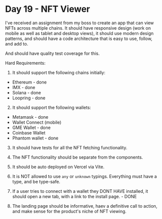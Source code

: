 # Day 19 - NFT Viewer

I've received an assignment from my boss to create an app that can view NFTs across multiple chains. It should have responsive design (work on mobile as well as tablet and desktop views), it should use modern design patterns, and should have a code architecture that is easy to use, follow, and add to.

And should have quality test coverage for this.

Hard Requirements:

1. It should support the following chains initially:

- Ethereum - done
- IMX - done
- Solana - done
- Loopring - done

2. It should support the following wallets:

- Metamask - done
- Wallet Connect (mobile)
- GME Wallet - done
- Coinbase Wallet
- Phantom wallet - done

3. It should have tests for all the NFT fetching functionality.

4. The NFT functionality should be separate from the components.

5. It should be auto deployed on Vercel via Vite.

6. It is NOT allowed to use `any` or `unknown` typings. Everything must have a type, and be type-safe.

7. If a user tries to connect with a wallet they DONT HAVE installed, it should open a new tab, with a link to the install page. - DONE

8. The landing page should be informative, haev a definitive call to action, and make sense for the product's niche of NFT viewing.

